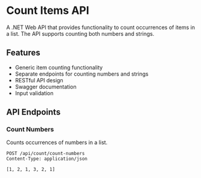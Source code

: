 # Count Items API

A .NET Web API that provides functionality to count occurrences of items in a list. The API supports counting both numbers and strings.

## Features

- Generic item counting functionality
- Separate endpoints for counting numbers and strings
- RESTful API design
- Swagger documentation
- Input validation


## API Endpoints

### Count Numbers
Counts occurrences of numbers in a list.

```http
POST /api/count/count-numbers
Content-Type: application/json

[1, 2, 1, 3, 2, 1]


